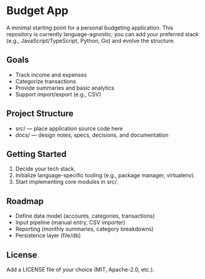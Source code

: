 # Budget App

A minimal starting point for a personal budgeting application. This repository is currently language-agnostic; you can add your preferred stack (e.g., JavaScript/TypeScript, Python, Go) and evolve the structure.

## Goals
- Track income and expenses
- Categorize transactions
- Provide summaries and basic analytics
- Support import/export (e.g., CSV)

## Project Structure
- src/ — place application source code here
- docs/ — design notes, specs, decisions, and documentation

## Getting Started
1. Decide your tech stack.
2. Initialize language-specific tooling (e.g., package manager, virtualenv).
3. Start implementing core modules in src/.

## Roadmap
- Define data model (accounts, categories, transactions)
- Input pipeline (manual entry, CSV importer)
- Reporting (monthly summaries, category breakdowns)
- Persistence layer (file/db)

## License
Add a LICENSE file of your choice (MIT, Apache-2.0, etc.).
